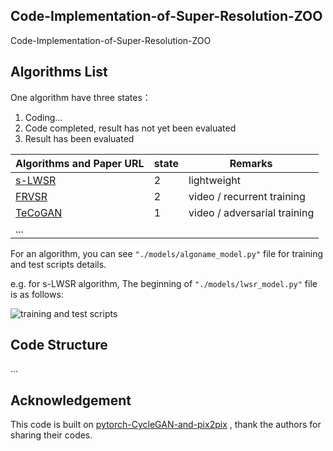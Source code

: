 ## Code-Implementation-of-Super-Resolution-ZOO

Code-Implementation-of-Super-Resolution-ZOO





## Algorithms List

One algorithm have three states：

1. Coding...
2. Code completed, result has not yet been evaluated
3. Result has been evaluated

| Algorithms and Paper URL                       | state | Remarks                      |
| ---------------------------------------------- | ----- | ---------------------------- |
| [s-LWSR](https://arxiv.org/pdf/1909.10774.pdf) | 2     | lightweight                  |
| [FRVSR](https://arxiv.org/pdf/1801.04590.pdf)  | 2     | video / recurrent training   |                    |
| [TeCoGAN](https://arxiv.org/abs/1811.09393v3)  | 1     | video / adversarial training |
| ...                                            |       |                              |



For an algorithm, you can see `"./models/algoname_model.py"` file for training and test scripts details.

e.g. for s-LWSR algorithm,  The beginning of `"./models/lwsr_model.py"` file is as follows:

![training and test scripts](https://s2.ax1x.com/2020/01/10/l4Fejf.png)





## Code Structure

...





## Acknowledgement

This code is built on [pytorch-CycleGAN-and-pix2pix](https://github.com/junyanz/pytorch-CycleGAN-and-pix2pix) , thank the authors for sharing their codes.

